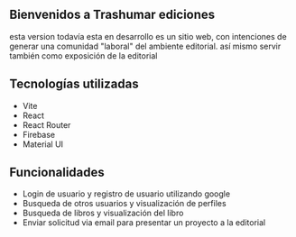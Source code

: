 ## Bienvenidos a Trashumar ediciones

esta version todavía esta en desarrollo
es un sitio web, con intenciones de generar una comunidad "laboral" del ambiente editorial.
así mismo servir también como exposición de la editorial

## Tecnologías utilizadas

- Vite
- React
- React Router
- Firebase
- Material UI

## Funcionalidades

- Login de usuario y registro de usuario utilizando google
- Busqueda de otros usuarios y visualización de perfiles
- Busqueda de libros y visualización del libro
- Enviar solicitud via email para presentar un proyecto a la editorial